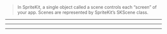 > In SpriteKit, a single object called a scene controls each “screen” of your app. Scenes are represented by SpriteKit’s SKScene class.



<hr>


<hr>




<hr>
